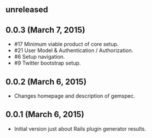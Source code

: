 ## unreleased ##

## 0.0.3 (March 7, 2015) ##

*   #17 Minimum viable product of core setup.
*   #21 User Model & Authentication / Authorization.
*   #6 Setup navigation.
*   #9 Twitter bootstrap setup.

## 0.0.2 (March 6, 2015) ##

*   Changes homepage and description of gemspec.

## 0.0.1 (March 6, 2015) ##

*   Initial version just about Rails plugin generator results.